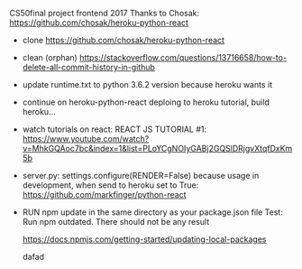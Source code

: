 CS50final project frontend 2017
Thanks to Chosak:
https://github.com/chosak/heroku-python-react



-  clone  https://github.com/chosak/heroku-python-react

-   clean (orphan)
    https://stackoverflow.com/questions/13716658/how-to-delete-all-commit-history-in-github

-   update runtime.txt to python 3.6.2 version because heroku wants it

-   continue on heroku-python-react deploing to heroku tutorial, build heroku...

-   watch tutorials on react:
    REACT JS TUTORIAL #1:
    https://www.youtube.com/watch?v=MhkGQAoc7bc&index=1&list=PLoYCgNOIyGABj2GQSlDRjgvXtqfDxKm5b


-   server.py: settings.configure(RENDER=False)
    because usage in development, when send to heroku set to True:
    https://github.com/markfinger/python-react

-   RUN npm update  in the same directory as your package.json file
    Test: Run npm outdated. There should not be any result

    https://docs.npmjs.com/getting-started/updating-local-packages


    dafad